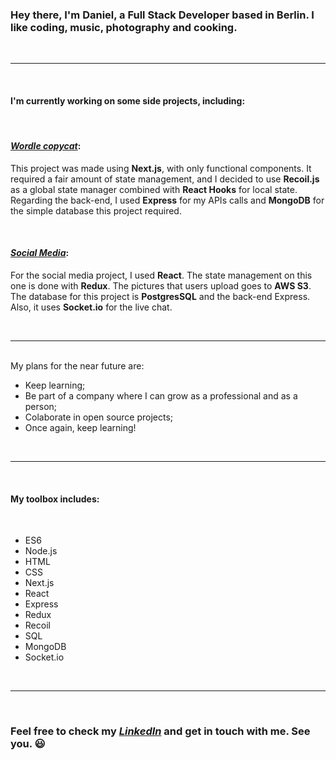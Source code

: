 ### Hey there, I'm Daniel, a Full Stack Developer based in Berlin. I like coding, music, photography and cooking.

<br>

---

<br>

#### I'm currently working on some side projects, including:

<br>

#### [_Wordle copycat_](https://github.com/danielrheck/wordle-next-js):

This project was made using **Next.js**, with only functional components. It required a fair amount of state management, and I decided to use **Recoil.js** as a global state manager combined with **React Hooks** for local state. Regarding the back-end, I used **Express** for my APIs calls and **MongoDB** for the simple database this project required.

<br>

#### [_Social Media_](https://github.com/danielrheck/social-network):

For the social media project, I used **React**. The state management on this one is done with **Redux**. The pictures that users upload goes to **AWS S3**. The database for this project is **PostgresSQL** and the back-end Express. Also, it uses **Socket.io** for the live chat.

<br>

---

<br>
My plans for the near future are:

-   Keep learning;
-   Be part of a company where I can grow as a professional and as a person;
-   Colaborate in open source projects;
-   Once again, keep learning!

<br>

---

<br>

#### My toolbox includes:

<br>

-   ES6
-   Node.js
-   HTML
-   CSS
-   Next.js
-   React
-   Express
-   Redux
-   Recoil
-   SQL
-   MongoDB
-   Socket.io

<br>

---

<br>

### Feel free to check my [_LinkedIn_](https://www.linkedin.com/in/daniel-heck-berlin/) and get in touch with me. See you. 😃
